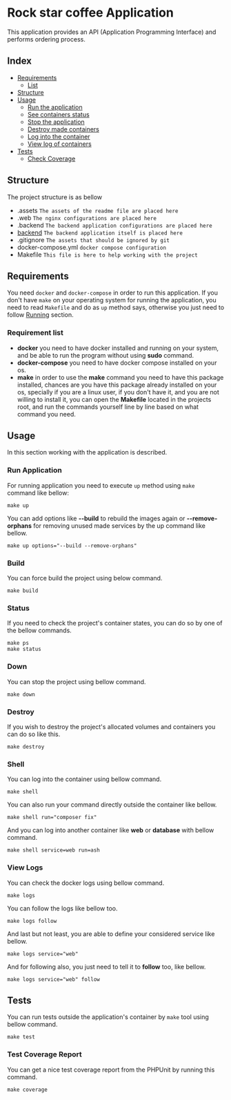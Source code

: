 # Rock star coffee Application

This application provides an API (Application Programming Interface) and 
performs ordering process.

## Index

* [Requirements](#requirements)
  * [List](#requirement-list)
* [Structure](#structure)
* [Usage](#usage)
  * [Run the application](#run-application)
  * [See containers status](#status)
  * [Stop the application](#down)
  * [Destroy made containers](#destroy)
  * [Log into the container](#shell)
  * [View log of containers](#view-logs)
* [Tests](#tests)
  * [Check Coverage](#test-coverage-report)

## Structure

The project structure is as bellow

- .assets `The assets of the readme file are placed here`
- .web `The nginx configurations are placed here`
- .backend `The backend application configurations are placed here`
- [backend](./backend-old) `The backend application itself is placed here`
- .gitignore `The assets that should be ignored by git`
- docker-compose.yml `docker compose configuration`
- Makefile `This file is here to help working with the project`

## Requirements

You need `docker` and `docker-compose` in order to run this application.
If you don't have `make` on your operating system for running the application,
you need to read `Makefile` and do as `up` method says, otherwise you just need
to follow [Running](#run-application) section.

### Requirement list

* **docker** you need to have docker installed and running on your system, and
  be able to run the program without using **sudo** command.
* **docker-compose** you need to have docker compose installed on your os.
* **make** in order to use the **make** command you need to have this package
  installed, chances are you have this package already installed on your os,
  specially if you are a linux user, if you don't have it, and you are not willing
  to install it, you can open the **Makefile** located in the projects root, and
  run the commands yourself line by line based on what command you need.

## Usage

In this section working with the application is described.

### Run Application

For running application you need to execute `up` method using `make` command
like bellow:

```shell
make up
```

You can add options like **--build** to rebuild the images again or
**--remove-orphans** for removing unused made services by the up command
like bellow.

```shell
make up options="--build --remove-orphans"
```

### Build

You can force build the project using below command.

```shell
make build
```

### Status

If you need to check the project's container states, you can do so
by one of the bellow commands.

```shell
make ps
make status
```

### Down

You can stop the project using bellow command.

```shell
make down
```

### Destroy

If you wish to destroy the project's allocated volumes and containers
you can do so like this.

```shell
make destroy
```

### Shell

You can log into the container using bellow command.

```shell
make shell
```

You can also run your command directly outside the container
like bellow.

```shell
make shell run="composer fix"
```

And you can log into another container like **web** or **database**
with bellow command.

```shell
make shell service=web run=ash
```

### View Logs

You can check the docker logs using bellow command.

```shell
make logs
```

You can follow the logs like bellow too.

```shell
make logs follow
```

And last but not least, you are able to define your considered
service like bellow.

```shell
make logs service="web"
```

And for following also, you just need to tell it to **follow**
too, like bellow.

```shell
make logs service="web" follow
```

## Tests

You can run tests outside the application's container by `make` tool using
bellow command.

```shell
make test
```

### Test Coverage Report

You can get a nice test coverage report from the PHPUnit by running
this command.

```shell
make coverage
```
